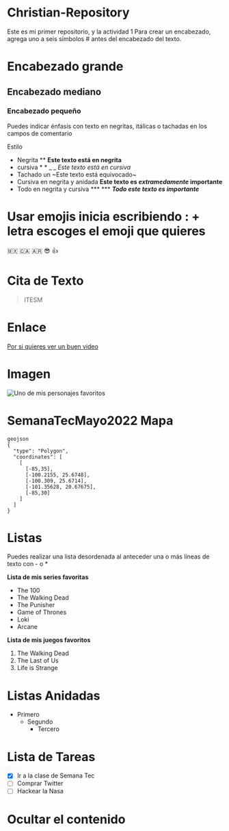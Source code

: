 # Christian-Repository
Este es mi primer repositorio, y la actividad 1 
Para crear un encabezado, agrega uno a seis símbolos # antes del encabezado del texto.
# Encabezado grande
## Encabezado mediano
### Encabezado pequeño
Puedes indicar énfasis con texto en negritas, itálicas o tachadas en los campos de comentario

Estilo
- Negrita ** **Este texto está en negrita**
- cursiva * * _ _  *Este texto está en cursiva*
- Tachado un ~Este texto está equivocado~
- Cursiva en negrita y anidada **Este texto es _extramedamente_ importante**
- Todo en negrita y cursiva *** *** ***Todo este texto es importante***

# Usar emojis inicia escribiendo : + letra escoges el emoji que quieres
🇲🇽
🇨🇦
🇦🇷
😎
👍

# Cita de Texto
> ITESM

# Enlace 
[Por si quieres ver un buen video](https://www.youtube.com/watch?v=D9G1VOjN_84&list=LL&index=20)

# Imagen
![Uno de mis personajes favoritos](https://indiehoy.com/wp-content/uploads/2018/11/the-walking-dead-rick-grimes-1200x900.jpg)

# SemanaTecMayo2022 Mapa
```
geojson
{
  "type": "Polygon",
  "coordinates": [
    [
      [-85,35],
      [-100.2155, 25.6748],
      [-100.309, 25.6714],
      [-101.35628, 20.67675],
      [-85,30]
    ]
  ]
}
```

# Listas
Puedes realizar una lista desordenada al anteceder una o más líneas de texto con - o *

**Lista de mis series favoritas**
- The 100
- The Walking Dead
- The Punisher
- Game of Thrones
- Loki
- Arcane

**Lista de mis juegos favoritos**
1. The Walking Dead 
2. The Last of Us
3. Life is Strange 

# Listas Anidadas 
- Primero
  - Segundo
    - Tercero

# Lista de Tareas
- [x] Ir a la clase de Semana Tec
- [ ] Comprar Twitter
- [ ] Hackear la Nasa

# Ocultar el contenido 
<!-- Esto no aparecerá en el Markdown -->

